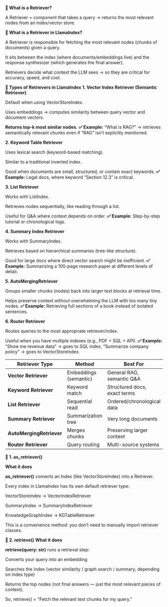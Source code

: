 **🔹 What is a Retriever?**

A Retriever = component that takes a query → returns the most relevant nodes from an index/vector store.

**🔎 What is a Retriever in LlamaIndex?**

A Retriever is responsible for fetching the most relevant nodes (chunks of documents) given a query.

It sits between the index (where documents/embeddings live) and the response synthesizer (which generates the final answer).

Retrievers decide what context the LLM sees → so they are critical for accuracy, speed, and cost.

**🔹 Types of Retrievers in LlamaIndex**
**1. Vector Index Retriever (Semantic Retriever)**

Default when using VectorStoreIndex.

Uses embeddings → computes similarity between query vector and document vectors.

**Returns top-k most similar nodes.**
**✅ Example:** “What is RAG?” → retrieves semantically relevant chunks even if “RAG” isn’t explicitly mentioned.

**2. Keyword Table Retriever**

Uses lexical search (keyword-based matching).

Similar to a traditional inverted index.

Good when documents are small, structured, or contain exact keywords.
**✅ Example:** Legal docs, where keyword “Section 12.3” is critical.

**3. List Retriever**

Works with ListIndex.

Retrieves nodes sequentially, like reading through a list.

Useful for Q&A where context depends on order.
**✅ Example:** Step-by-step tutorial or chronological logs.

**4. Summary Index Retriever**

Works with SummaryIndex.

Retrieves based on hierarchical summaries (tree-like structure).

Good for large docs where direct vector search might be inefficient.
**✅ Example:** Summarizing a 100-page research paper at different levels of detail.

**5. AutoMergingRetriever**

Groups smaller chunks (nodes) back into larger text blocks at retrieval time.

Helps preserve context without overwhelming the LLM with too many tiny nodes.
**✅ Example:** Retrieving full sections of a book instead of isolated sentences.

**6. Router Retriever**

Routes queries to the most appropriate retriever/index.

Useful when you have multiple indexes (e.g., PDF + SQL + API).
**✅ Example:** “Show me revenue data” → goes to SQL index,
“Summarize company policy” → goes to VectorStoreIndex.

| Retriever Type           | Method                | Best For                     |
| ------------------------ | --------------------- | ---------------------------- |
| **Vector Retriever**     | Embeddings (semantic) | General RAG, semantic Q\&A   |
| **Keyword Retriever**    | Keyword match         | Structured docs, exact terms |
| **List Retriever**       | Sequential read       | Ordered/chronological data   |
| **Summary Retriever**    | Summarization tree    | Very long documents          |  
| **AutoMergingRetriever** | Merges chunks         | Preserving larger context    |
| **Router Retriever**     | Query routing         | Multi-source systems         |


**🔎 1. as_retriever()**

**What it does**

**as_retriever()** converts an Index (like VectorStoreIndex) into a Retriever.

Every index in LlamaIndex has its own default retriever type:

VectorStoreIndex → VectorIndexRetriever

SummaryIndex → SummaryIndexRetriever

KnowledgeGraphIndex → KGTableRetriever

This is a convenience method: you don’t need to manually import retriever classes.


**🔎 2. retrieve()**
**What it does**

**retrieve(query: str)** runs a retrieval step:

Converts your query into an embedding

Searches the index (vector similarity / graph search / summary, depending on index type)

Returns the top nodes (not final answers — just the most relevant pieces of context).

So, retrieve() = "Fetch the relevant text chunks for my query."
